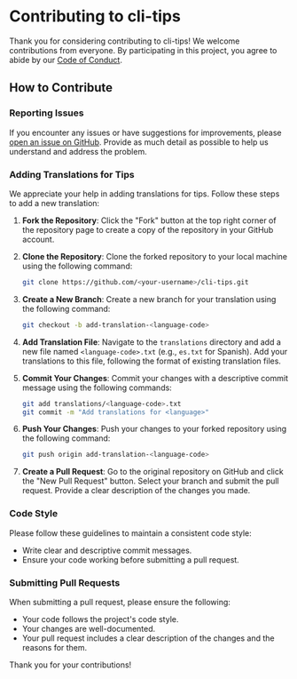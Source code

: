 # Contributing to cli-tips

Thank you for considering contributing to cli-tips! We welcome contributions from everyone. By participating in this project, you agree to abide by our [Code of Conduct](CODE_OF_CONDUCT.md).

## How to Contribute

### Reporting Issues

If you encounter any issues or have suggestions for improvements, please [open an issue on GitHub](https://github.com/cli-stuff/cli-tips/issues/new). Provide as much detail as possible to help us understand and address the problem.

### Adding Translations for Tips

We appreciate your help in adding translations for tips. Follow these steps to add a new translation:

1. **Fork the Repository**: Click the "Fork" button at the top right corner of the repository page to create a copy of the repository in your GitHub account.

2. **Clone the Repository**: Clone the forked repository to your local machine using the following command:
   ```bash
   git clone https://github.com/<your-username>/cli-tips.git
   ```

3. **Create a New Branch**: Create a new branch for your translation using the following command:
   ```bash
   git checkout -b add-translation-<language-code>
   ```

4. **Add Translation File**: Navigate to the `translations` directory and add a new file named `<language-code>.txt` (e.g., `es.txt` for Spanish). Add your translations to this file, following the format of existing translation files.

5. **Commit Your Changes**: Commit your changes with a descriptive commit message using the following commands:
   ```bash
   git add translations/<language-code>.txt
   git commit -m "Add translations for <language>"
   ```

6. **Push Your Changes**: Push your changes to your forked repository using the following command:
   ```bash
   git push origin add-translation-<language-code>
   ```

7. **Create a Pull Request**: Go to the original repository on GitHub and click the "New Pull Request" button. Select your branch and submit the pull request. Provide a clear description of the changes you made.

### Code Style

Please follow these guidelines to maintain a consistent code style:

- Write clear and descriptive commit messages.
- Ensure your code working before submitting a pull request.

### Submitting Pull Requests

When submitting a pull request, please ensure the following:

- Your code follows the project's code style.
- Your changes are well-documented.
- Your pull request includes a clear description of the changes and the reasons for them.

Thank you for your contributions!
